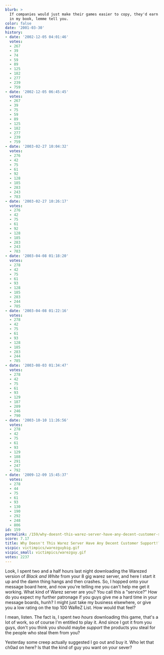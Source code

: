 ```yaml
---
blurb: >
  If companies would just make their games easier to copy, they'd earn a LOT of points
  in my book, lemme tell you.
color: false
date: '2001-03-30'
history:
- date: '2002-12-05 04:01:46'
  votes:
  - 267
  - 39
  - 74
  - 59
  - 89
  - 125
  - 182
  - 277
  - 239
  - 759
- date: '2002-12-05 06:45:45'
  votes:
  - 267
  - 39
  - 75
  - 59
  - 89
  - 125
  - 182
  - 277
  - 239
  - 759
- date: '2003-02-27 10:04:32'
  votes:
  - 276
  - 42
  - 75
  - 61
  - 92
  - 128
  - 185
  - 283
  - 243
  - 783
- date: '2003-02-27 10:26:17'
  votes:
  - 276
  - 42
  - 75
  - 61
  - 92
  - 128
  - 185
  - 283
  - 243
  - 783
- date: '2003-04-08 01:18:20'
  votes:
  - 278
  - 42
  - 75
  - 61
  - 93
  - 128
  - 185
  - 283
  - 244
  - 785
- date: '2003-04-08 01:22:16'
  votes:
  - 278
  - 42
  - 75
  - 61
  - 93
  - 128
  - 185
  - 283
  - 244
  - 785
- date: '2003-08-03 01:34:47'
  votes:
  - 278
  - 42
  - 75
  - 61
  - 93
  - 129
  - 187
  - 289
  - 246
  - 790
- date: '2003-10-10 11:26:56'
  votes:
  - 278
  - 42
  - 75
  - 61
  - 93
  - 129
  - 188
  - 291
  - 247
  - 792
- date: '2009-12-09 15:45:37'
  votes:
  - 278
  - 44
  - 75
  - 61
  - 93
  - 130
  - 190
  - 292
  - 248
  - 806
id: 159
permalink: /159/why-doesnt-this-warez-server-have-any-decent-customer-support/
score: 7.17
title: Why Doesn't This Warez Server Have Any Decent Customer Support!?
vicpic: victimpics/warezguybig.gif
vicpic_small: victimpics/warezguy.gif
votes: 2237
---
```


Look, I spent two and a half hours last night downloading the Warezed
version of *Black and White* from your 8 gig warez server, and here I
start it up and the damn thing hangs and then crashes. So, I hopped onto
your message board here, and now you're telling me you can't help me get
it working. What kind of Warez server are you? You call this a
"service?" How do you expect my further patronage if you guys give me a
hard time in your message boards, hunh? I might just take my business
elsewhere, or give you a low rating on the top 100 WaReZ List. How would
that feel?

I mean, listen. The fact is, I spent *two hours* downloading this game,
that's a lot of work, so of course I'm entitled to play it. And since I
got it from you guys, don't you think you should maybe *support* the
products you steal for the people who steal them from you?

Yesterday some creep actually suggested I go out and buy it. Who let
that ch0ad on here? Is that the kind of guy you want on your sever?